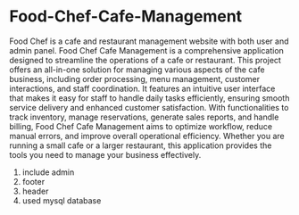 
# Food-Chef-Cafe-Management
Food Chef is a cafe and restaurant management website with both user and admin panel.
Food Chef Cafe Management is a comprehensive application designed to streamline the operations of a cafe or restaurant. This project offers an all-in-one solution for managing various aspects of the cafe business, including order processing, menu management, customer interactions, and staff coordination. It features an intuitive user interface that makes it easy for staff to handle daily tasks efficiently, ensuring smooth service delivery and enhanced customer satisfaction. With functionalities to track inventory, manage reservations, generate sales reports, and handle billing, Food Chef Cafe Management aims to optimize workflow, reduce manual errors, and improve overall operational efficiency. Whether you are running a small cafe or a larger restaurant, this application provides the tools you need to manage your business effectively.

1) include admin 
2) footer
3) header
4) used mysql database
